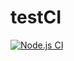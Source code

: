 # testCI
[![Node.js CI](https://github.com/tainguyen197/testCI/actions/workflows/ci.yml/badge.svg)](https://github.com/tainguyen197/testCI/actions/workflows/ci.yml)

